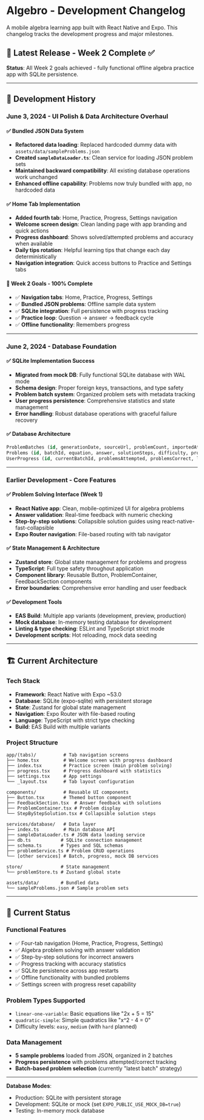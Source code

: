 # Algebro - Development Changelog

A mobile algebra learning app built with React Native and Expo. This changelog tracks the development progress and major milestones.

## 🚀 Latest Release - Week 2 Complete ✅

**Status**: All Week 2 goals achieved - fully functional offline algebra practice app with SQLite persistence.

---

## 📅 Development History

### **June 3, 2024** - UI Polish & Data Architecture Overhaul

#### ✅ **Bundled JSON Data System**
- **Refactored data loading**: Replaced hardcoded dummy data with `assets/data/sampleProblems.json`
- **Created `sampleDataLoader.ts`**: Clean service for loading JSON problem sets
- **Maintained backward compatibility**: All existing database operations work unchanged
- **Enhanced offline capability**: Problems now truly bundled with app, no hardcoded data

#### ✅ **Home Tab Implementation**
- **Added fourth tab**: Home, Practice, Progress, Settings navigation
- **Welcome screen design**: Clean landing page with app branding and quick actions
- **Progress dashboard**: Shows solved/attempted problems and accuracy when available
- **Daily tips rotation**: Helpful learning tips that change each day deterministically
- **Navigation integration**: Quick access buttons to Practice and Settings tabs

#### 🔧 **Week 2 Goals - 100% Complete**
- ✅ **Navigation tabs**: Home, Practice, Progress, Settings
- ✅ **Bundled JSON problems**: Offline sample data system
- ✅ **SQLite integration**: Full persistence with progress tracking
- ✅ **Practice loop**: Question → answer → feedback cycle
- ✅ **Offline functionality**: Remembers progress

---

### **June 2, 2024** - Database Foundation

#### ✅ **SQLite Implementation Success**
- **Migrated from mock DB**: Fully functional SQLite database with WAL mode
- **Schema design**: Proper foreign keys, transactions, and type safety
- **Problem batch system**: Organized problem sets with metadata tracking
- **User progress persistence**: Comprehensive statistics and state management
- **Error handling**: Robust database operations with graceful failure recovery

#### ✅ **Database Architecture**
```sql
ProblemBatches (id, generationDate, sourceUrl, problemCount, importedAt)
Problems (id, batchId, equation, answer, solutionSteps, difficulty, problemType, isCompleted, userAnswer, createdAt, updatedAt)
UserProgress (id, currentBatchId, problemsAttempted, problemsCorrect, lastSyncTimestamp, createdAt, updatedAt)
```

---

### **Earlier Development** - Core Features

#### ✅ **Problem Solving Interface** (Week 1)
- **React Native app**: Clean, mobile-optimized UI for algebra problems
- **Answer validation**: Real-time feedback with numeric checking
- **Step-by-step solutions**: Collapsible solution guides using react-native-fast-collapsible
- **Expo Router navigation**: File-based routing with tab navigator

#### ✅ **State Management & Architecture**
- **Zustand store**: Global state management for problems and progress
- **TypeScript**: Full type safety throughout application
- **Component library**: Reusable Button, ProblemContainer, FeedbackSection components
- **Error boundaries**: Comprehensive error handling and user feedback

#### ✅ **Development Tools**
- **EAS Build**: Multiple app variants (development, preview, production)
- **Mock database**: In-memory testing database for development
- **Linting & type checking**: ESLint and TypeScript strict mode
- **Development scripts**: Hot reloading, mock data seeding

---

## 🏗️ Current Architecture

### **Tech Stack**
- **Framework**: React Native with Expo ~53.0
- **Database**: SQLite (expo-sqlite) with persistent storage
- **State**: Zustand for global state management
- **Navigation**: Expo Router with file-based routing
- **Language**: TypeScript with strict type checking
- **Build**: EAS Build with multiple variants

### **Project Structure**
```
app/(tabs)/          # Tab navigation screens
├── home.tsx         # Welcome screen with progress dashboard
├── index.tsx        # Practice screen (main problem solving)
├── progress.tsx     # Progress dashboard with statistics
├── settings.tsx     # App settings
└── _layout.tsx      # Tab layout configuration

components/          # Reusable UI components
├── Button.tsx       # Themed button component
├── FeedbackSection.tsx  # Answer feedback with solutions
├── ProblemContainer.tsx # Problem display
└── StepByStepSolution.tsx # Collapsible solution steps

services/database/   # Data layer
├── index.ts         # Main database API
├── sampleDataLoader.ts # JSON data loading service
├── db.ts           # SQLite connection management
├── schema.ts       # Types and SQL schemas
├── problemService.ts # Problem CRUD operations
└── [other services] # Batch, progress, mock DB services

store/              # State management
└── problemStore.ts # Zustand global state

assets/data/        # Bundled data
└── sampleProblems.json # Sample problem sets
```

---

## 🎯 Current Status

### **Functional Features**
- ✅ Four-tab navigation (Home, Practice, Progress, Settings)
- ✅ Algebra problem solving with answer validation
- ✅ Step-by-step solutions for incorrect answers
- ✅ Progress tracking with accuracy statistics
- ✅ SQLite persistence across app restarts
- ✅ Offline functionality with bundled problems
- ✅ Settings screen with progress reset capability

### **Problem Types Supported**
- `linear-one-variable`: Basic equations like "2x + 5 = 15"
- `quadratic-simple`: Simple quadratics like "x^2 - 4 = 0"
- Difficulty levels: `easy`, `medium` (with `hard` planned)

### **Data Management**
- **5 sample problems** loaded from JSON, organized in 2 batches
- **Progress persistence** with problems attempted/correct tracking
- **Batch-based problem selection** (currently "latest batch" strategy)

---

**Database Modes**:
- Production: SQLite with persistent storage
- Development: SQLite or mock (set `EXPO_PUBLIC_USE_MOCK_DB=true`)
- Testing: In-memory mock database
